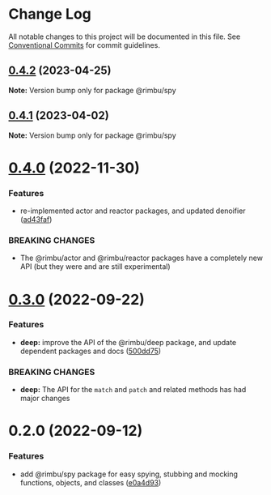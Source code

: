 # Change Log

All notable changes to this project will be documented in this file.
See [Conventional Commits](https://conventionalcommits.org) for commit guidelines.

## [0.4.2](https://github.com/rimbu-org/rimbu/compare/@rimbu/spy@0.4.1...@rimbu/spy@0.4.2) (2023-04-25)

**Note:** Version bump only for package @rimbu/spy

## [0.4.1](https://github.com/rimbu-org/rimbu/compare/@rimbu/spy@0.4.0...@rimbu/spy@0.4.1) (2023-04-02)

**Note:** Version bump only for package @rimbu/spy

# [0.4.0](https://github.com/rimbu-org/rimbu/compare/@rimbu/spy@0.3.0...@rimbu/spy@0.4.0) (2022-11-30)

### Features

- re-implemented actor and reactor packages, and updated denoifier ([ad43faf](https://github.com/rimbu-org/rimbu/commit/ad43faf1154d43fae79eea418d8b3bea28b04a2f))

### BREAKING CHANGES

- The @rimbu/actor and @rimbu/reactor packages have a completely new API (but they
  were and are still experimental)

# [0.3.0](https://github.com/rimbu-org/rimbu/compare/@rimbu/spy@0.2.0...@rimbu/spy@0.3.0) (2022-09-22)

### Features

- **deep:** improve the API of the @rimbu/deep package, and update dependent packages and docs ([500dd75](https://github.com/rimbu-org/rimbu/commit/500dd7557b84fd5e571856d08dca176bc7a49b49))

### BREAKING CHANGES

- **deep:** The API for the `match` and `patch` and related methods has had major changes

# 0.2.0 (2022-09-12)

### Features

- add @rimbu/spy package for easy spying, stubbing and mocking functions, objects, and classes ([e0a4d93](https://github.com/rimbu-org/rimbu/commit/e0a4d933e022293eb4bb1fa0e13c7975c76f2f8d))
